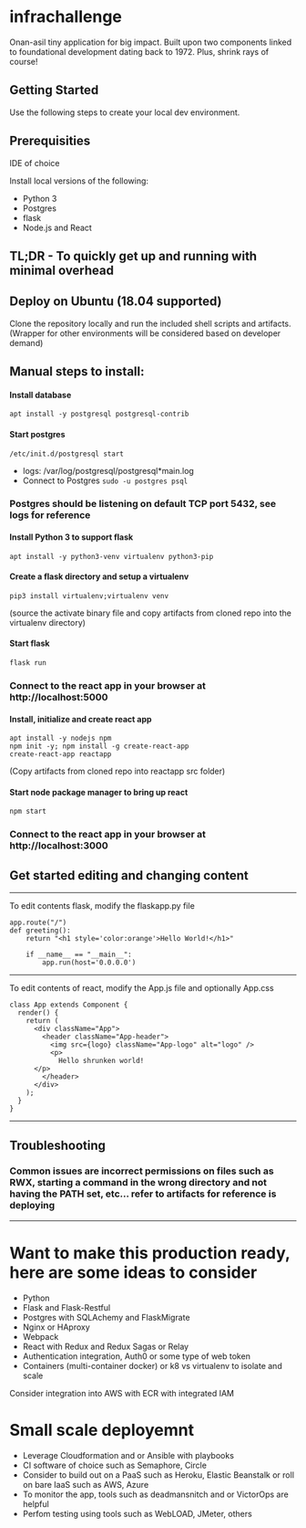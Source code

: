 # infrachallenge

Onan-asil tiny application for big impact.  Built upon two components linked to foundational development dating back to 1972.  Plus, shrink rays of course!

## Getting Started

Use the following steps to create your local dev environment. 

## Prerequisities

IDE of choice

Install local versions of the following:

- Python 3
- Postgres
- flask
- Node.js and React


## TL;DR - To quickly get up and running with minimal overhead
## Deploy on Ubuntu (18.04 supported)
Clone the repository locally and run the included shell scripts and artifacts.  (Wrapper for other environments will be considered based on developer demand)

## Manual steps to install:

#### Install database
```
apt install -y postgresql postgresql-contrib
```
#### Start postgres
```
/etc/init.d/postgresql start
```
- logs: /var/log/postgresql/postgresql*main.log
- Connect to Postgres 
  ``` sudo -u postgres psql ```
### Postgres should be listening on default TCP port 5432, see logs for reference
  
#### Install Python 3 to support flask
```
apt install -y python3-venv virtualenv python3-pip
```
#### Create a flask directory and setup a virtualenv
```
pip3 install virtualenv;virtualenv venv
```
(source the activate binary file and copy artifacts from cloned repo into the virtualenv directory)
#### Start flask
```
flask run
```
### Connect to the react app in your browser at http://localhost:5000

#### Install, initialize and create react app
```
apt install -y nodejs npm
npm init -y; npm install -g create-react-app
create-react-app reactapp
```
(Copy artifacts from cloned repo into reactapp src folder)
#### Start node package manager to bring up react
```
npm start
```
### Connect to the react app in your browser at http://localhost:3000

## Get started editing and changing content
---
To edit contents flask, modify the flaskapp.py file
```
app.route("/")
def greeting():
    return "<h1 style='color:orange'>Hello World!</h1>"

    if __name__ == "__main__":
        app.run(host='0.0.0.0')
```
---
To edit contents of react, modify the App.js file and optionally App.css
```
class App extends Component {
  render() {
    return (
      <div className="App">
        <header className="App-header">
          <img src={logo} className="App-logo" alt="logo" />
          <p>
            Hello shrunken world!
	  </p>
        </header>
      </div>
    );
  }
}
```

---
## Troubleshooting
### Common issues are incorrect permissions on files such as RWX, starting a command in the wrong directory and not having the PATH set, etc... refer to artifacts for reference is deploying

---
# Want to make this production ready, here are some ideas to consider

- Python
- Flask and Flask-Restful
- Postgres with SQLAchemy and FlaskMigrate
- Nginx or HAproxy
- Webpack
- React with Redux and Redux Sagas or Relay
- Authentication integration, Auth0 or some type of web token
- Containers (multi-container docker) or k8 vs virtualenv to isolate and scale

Consider integration into AWS with ECR with integrated IAM

# Small scale deployemnt

- Leverage Cloudformation and or Ansible with playbooks
- CI software of choice such as Semaphore, Circle
- Consider to build out on a PaaS such as Heroku, Elastic Beanstalk or roll on bare IaaS such as AWS, Azure
- To monitor the app, tools such as deadmansnitch and or VictorOps are helpful
- Perfom testing using tools such as WebLOAD, JMeter, others
